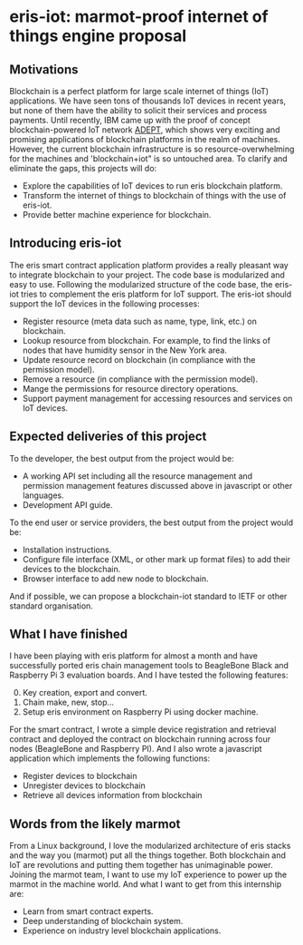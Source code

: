 
# eris-iot: marmot-proof internet of things engine proposal

## Motivations
Blockchain is a perfect platform for large scale internet of things (IoT) applications.
We have seen tons of thousands IoT devices in recent years, but none of them have 
the ability to solicit their services and process payments. Until recently, IBM 
came up with the proof of concept blockchain-powered IoT network [ADEPT][1], which shows very
exciting and promising applications of blockchain platforms in the realm of machines.
However, the current blockchain infrastructure is so resource-overwhelming for 
the machines and 'blockchain+iot" is so untouched area. To clarify and eliminate 
the gaps, this projects will do:

- Explore the capabilities of IoT devices to run eris blockchain platform.
- Transform the internet of things to blockchain of things with the use of eris-iot.
- Provide better machine experience for blockchain.


## Introducing eris-iot
The eris smart contract application platform provides a really pleasant way to 
integrate blockchain to your project. The code base is modularized and easy to 
use. Following the modularized structure of the code base, the eris-iot tries to complement 
the eris platform for IoT support. The eris-iot should support the IoT devices in 
the following processes:
- Register resource (meta data such as name, type, link, etc.) on blockchain.
- Lookup resource from blockchain. For example, to find the links of nodes that have 
  humidity sensor in the New York area.
- Update resource record on blockchain (in compliance with the permission model).
- Remove a resource (in compliance with the permission model).
- Mange the permissions for resource directory operations.
- Support payment management for accessing resources and services on IoT devices.


## Expected deliveries of this project
To the developer, the best output from the project would be:
- A working API set including all the resource management and permission management 
   features discussed above in javascript or other languages. 
- Development API guide.

To the end user or service providers, the best output from the project would be:
- Installation instructions.
- Configure file interface (XML, or other mark up format files) to add their devices to the 
  blockchain.
- Browser interface to add new node to blockchain.

And if possible, we can propose a blockchain-iot standard to IETF or other standard organisation. 

## What I have finished

I have been playing with eris platform for almost a month and have successfully 
ported eris chain management tools to BeagleBone Black and Raspberry Pi 3 evaluation 
boards. And I have tested the following features:

0. Key creation, export and convert.
0. Chain make, new, stop...
0. Setup eris environment on Raspberry Pi using docker machine.

For the smart contract, I wrote a simple device registration and retrieval contract 
and deployed the contract on blockchain running across four nodes (BeagleBone and 
Raspberry PI). And I also wrote a javascript application which implements the following functions:
- Register devices to blockchain
- Unregister devices to blockchain
- Retrieve all devices information from blockchain

## Words from the likely marmot

From a Linux background, I love the modularized architecture of eris stacks and 
the way you (marmot) put all the things together. Both blockchain and IoT are 
revolutions and putting them together has unimaginable power. Joining the marmot 
team, I want to use my IoT experience to power up the marmot in the machine world.
And what I want to get from this internship are:
+ Learn from smart contract experts.
+ Deep understanding of blockchain system.
+ Experience on industry level blockchain applications.


[1]: http://www.coindesk.com/ibm-reveals-proof-concept-blockchain-powered-internet-things/

